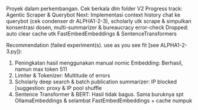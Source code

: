 Proyek dalam perkembangan. Cek berkala dlm folder V2
Progress track: Agentic Scraper & Querybot
Next: Implementasi context history chat ke querybot (cek condenser dr ALPHA1-2-3), scholarly utk scrape & simpulkan konsentrasi dosen, multi-summarizer & bureaucracy error-check
Dropped: auto clear cache utk FastEmbedEmbeddings & SentenceTransformers

Recommendation (failed experiment(s). use as you see fit [see ALPHA1-2-3.py]): 
  1. Peningkatan hasil menggunakan manual nomic Embedding: Berhasil, namun max token 511
  2. Limiter & Tokenizer: Multitude of errors
  3. Scholarly deep search & batch publication summarizer: IP blocked [suggestion: proxy & IP pool shuffle
  4. Sentence Transformer & BERT: Hasil tidak bagus. Sama buruknya spt OllamaEmbeddings & selambat FastEmbedEmbeddings + cache numpuk
